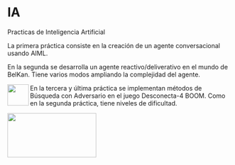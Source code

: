 # IA
Practicas de Inteligencia Artificial

La primera práctica consiste en la creación de un agente conversacional usando AIML.

En la segunda se desarrolla un agente reactivo/deliverativo en el mundo de BelKan. Tiene varios modos ampliando la complejidad del agente.

<a href="url"><img src="https://github.com/victory06/IA/tree/master/doc/P2.png" align="left" height="48" width="48" ></a>

En la tercera y última práctica se implementan métodos de Búsqueda con Adversario en el juego Desconecta-4 BOOM. Como en la segunda práctica, tiene niveles de dificultad.

<img src="https://github.com/victory06/IA/tree/master/doc/P3.png" width="200" height="100"/>

